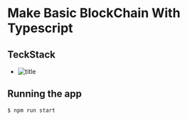 # Make Basic BlockChain With Typescript

## TeckStack

- ![title](https://img.shields.io/badge/-TypeScript-007ACC?&logo=TypeScript&logoColor=white)

## Running the app

```bash
$ npm run start
```
